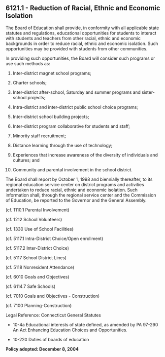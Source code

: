 ## 6121.1 - Reduction of Racial, Ethnic and Economic Isolation

The Board of Education shall provide, in conformity with all applicable state statutes and regulations, educational opportunities for students to interact with students and teachers from other racial, ethnic and economic backgrounds in order to reduce racial, ethnic and economic isolation.  Such opportunities may be provided with students from other communities.

In providing such opportunities, the Board will consider such programs or use such methods as:

1.  Inter-district magnet school programs;

2.  Charter schools;

3.  Inter-district after-school, Saturday and summer programs and sister-school projects;

4.  Intra-district and inter-district public school choice programs;

5.  Inter-district school building projects;

6.  Inter-district program collaborative for students and staff;

7.  Minority staff recruitment;

8.  Distance learning through the use of technology;

9.  Experiences that increase awareness of the diversity of individuals and cultures; and

10.  Community and parental involvement in the school district.

The Board shall report by October 1, 1998 and biennially thereafter, to its regional education service center on district programs and activities undertaken to reduce racial, ethnic and economic isolation.  Such information shall, through the regional service center and the Commission of Education, be reported to the Governor and the General Assembly.

(cf. 1110.1 Parental Involvement)

(cf. 1212 School Volunteers)

(cf. 1330 Use of School Facilities)

(cf. 5117.1 Intra-District Choice/Open enrollment)

(cf. 5117.2 Inter-District Choice)

(cf. 5117 School District Lines)

(cf. 5118 Nonresident Attendance)

(cf. 6010 Goals and Objectives)

(cf. 6114.7 Safe Schools)

(cf. 7010 Goals and Objectives - Construction)

(cf. 7100 Planning-Construction)

Legal Reference:  Connecticut General Statutes

* 10-4a Educational interests of state defined, as amended by PA 97-290 An Act Enhancing Education Choices and Opportunities.

* 10-220 Duties of boards of education

**Policy adopted:  December 8, 2004**

